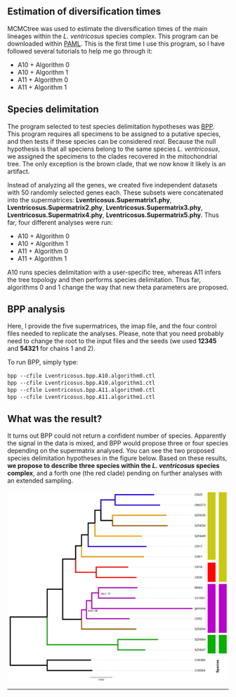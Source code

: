 ## Estimation of diversification times
MCMCtree was used to estimate the diversification times of the main lineages within the *L. ventricosus* species complex. This program can be downloaded within [PAML](http://abacus.gene.ucl.ac.uk/software/paml.html). This is the first time I use this program, so I have followed several tutorials to help me go through it:
<ul>
  <li>A10 + Algorithm 0</li>
  <li>A10 + Algorithm 1</li>
  <li>A11 + Algorithm 0</li>
  <li>A11 + Algorithm 1</li>
</ul>




## Species delimitation
The program selected to test species delimitation hypotheses was [BPP](https://github.com/bpp/bpp). This program requires all specimens to be assigned to a putative species, and then tests if these species can be considered *real*. Because the null hypothesis is that all speciens belong to the same species *L. ventricosus*, we assigned the specimens to the clades recovered in the mitochondrial tree. The only exception is the brown clade, that we now know it likely is an artifact.

Instead of analyzing all the genes, we created five independent datasets with 50 randomly selected genes each. These subsets were concatenated into the supermatrices: **Lventricosus.Supermatrix1.phy**, **Lventricosus.Supermatrix2.phy**, **Lventricosus.Supermatrix3.phy**, **Lventricosus.Supermatrix4.phy**, **Lventricosus.Supermatrix5.phy**. Thus far, four different analyses were run:
<ul>
  <li>A10 + Algorithm 0</li>
  <li>A10 + Algorithm 1</li>
  <li>A11 + Algorithm 0</li>
  <li>A11 + Algorithm 1</li>
</ul>

A10 runs species delimitation with a user-specific tree, whereas A11 infers the tree topology and then performs species delimitation. Thus far, algorithms 0 and 1 change the way that new theta parameters are proposed.

## BPP analysis
Here, I provide the five supermatrices, the imap file, and the four control files needed to replicate the analyses. Please, note that you need probably need to change the root to the input files and the seeds (we used **12345** and **54321** for chains 1 and 2).

To run BPP, simply type:

    bpp --cfile Lventricosus.bpp.A10.algorithm0.ctl
    bpp --cfile Lventricosus.bpp.A10.algorithm1.ctl
    bpp --cfile Lventricosus.bpp.A11.algorithm0.ctl
    bpp --cfile Lventricosus.bpp.A11.algorithm1.ctl

## What was the result?
It turns out BPP could not return a confident number of species. Apparently the signal in the data is mixed, and BPP would propose three or four species depending on the supermatrix analysed. You can see the two proposed species delimitation hypotheses in the figure below. Based on these results, **we propose to describe three species within the *L. ventricosus* species complex**, and a forth one (the red clade) pending on further analyses with an extended sampling.

![image](../BPP_Species_delimitation/Species_delimitation_hypotheses.png)

---
